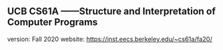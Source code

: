 ## UCB CS61A ——Structure and Interpretation of Computer Programs

version: Fall 2020
website: https://inst.eecs.berkeley.edu/~cs61a/fa20/
